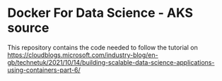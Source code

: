 # Docker For Data Science - AKS source

This repository contains the code needed to follow the tutorial on https://cloudblogs.microsoft.com/industry-blog/en-gb/technetuk/2021/10/14/building-scalable-data-science-applications-using-containers-part-6/

